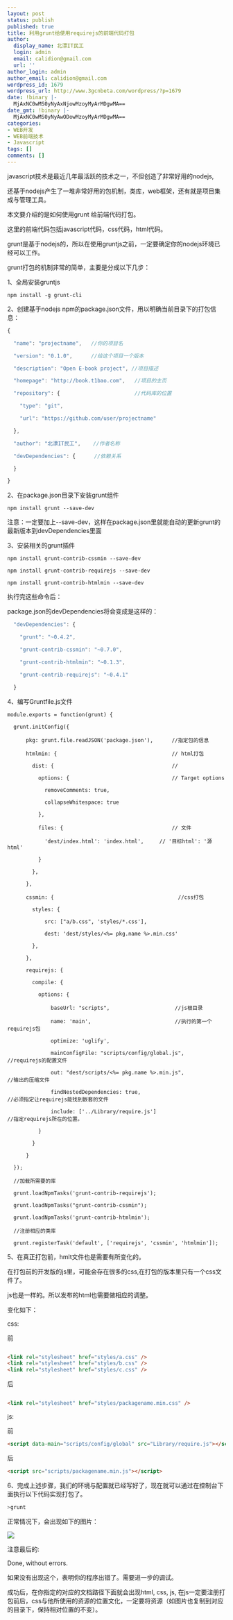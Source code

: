 ```yaml
---
layout: post
status: publish
published: true
title: 利用grunt给使用requirejs的前端代码打包
author:
  display_name: 北漂IT民工
  login: admin
  email: calidion@gmail.com
  url: ''
author_login: admin
author_email: calidion@gmail.com
wordpress_id: 1679
wordpress_url: http://www.3gcnbeta.com/wordpress/?p=1679
date: !binary |-
  MjAxNC0wMS0yNyAxNjowMzoyMyArMDgwMA==
date_gmt: !binary |-
  MjAxNC0wMS0yNyAwODowMzoyMyArMDgwMA==
categories:
- WEB开发
- WEB前端技术
- Javascript
tags: []
comments: []
---
```


javascript技术是最近几年最活跃的技术之一，不但创造了非常好用的nodejs,

还基于nodejs产生了一堆非常好用的包机制，类库，web框架，还有就是项目集成与管理工具。

本文要介绍的是如何使用grunt 给前端代码打包。

这里的前端代码包括javascript代码，css代码，html代码。

grunt是基于nodejs的，所以在使用gruntjs之前，一定要确定你的nodejs环境已经可以工作。

grunt打包的机制非常的简单，主要是分成以下几步：

1、全局安装gruntjs


```shell
npm install -g grunt-cli
```


2、创建基于nodejs npm的package.json文件，用以明确当前目录下的打包信息：


```javascript
{

  "name": "projectname",   //你的项目名

  "version": "0.1.0",      //给这个项目一个版本

  "description": "Open E-book project", //项目描述

  "homepage": "http://book.t1bao.com",   //项目的主页

  "repository": {                        //代码库的位置

    "type": "git",

    "url": "https://github.com/user/projectname"

  },

  "author": "北漂IT民工",    //作者名称

  "devDependencies": {      //依赖关系

  }

}
```

2、在package.json目录下安装grunt组件

```shell
npm install grunt --save-dev
```

注意：一定要加上--save-dev，这样在package.json里就能自动的更新grunt的最新版本到devDependencies里面


3、安装相关的grunt插件


```shell
npm install grunt-contrib-cssmin --save-dev

npm install grunt-contrib-requirejs --save-dev

npm install grunt-contrib-htmlmin --save-dev

```

执行完这些命令后：

package.json的devDependencies将会变成是这样的：


```javascript
  "devDependencies": {

    "grunt": "~0.4.2",

    "grunt-contrib-cssmin": "~0.7.0",

    "grunt-contrib-htmlmin": "~0.1.3",

    "grunt-contrib-requirejs": "~0.4.1"

  }
```

4、编写Gruntfile.js文件



```
module.exports = function(grunt) {

  grunt.initConfig({

      pkg: grunt.file.readJSON('package.json'),      //指定包的信息

      htmlmin: {                                     // html打包

        dist: {                                      //

          options: {                                 // Target options

            removeComments: true,

            collapseWhitespace: true

          },

          files: {                                   // 文件

            'dest/index.html': 'index.html',     // '目标html': '源html'

          }

        },

      },

      cssmin: {                                        //css打包

        styles: {

            src: ["a/b.css", 'styles/*.css'],

            dest: 'dest/styles/<%= pkg.name %>.min.css'

        },

      },

      requirejs: {

        compile: {

          options: {

              baseUrl: "scripts",                     //js根目录

              name: 'main',                           //执行的第一个requirejs包

              optimize: 'uglify',

              mainConfigFile: "scripts/config/global.js",                 //requirejs的配置文件

              out: "dest/scripts/<%= pkg.name %>.min.js",                 //输出的压缩文件

              findNestedDependencies: true,                               //必须指定让requirejs能找到嵌套的文件

              include: ['../Library/require.js']                          //指定requirejs所在的位置。

          }

        }

      }

  });

  //加载所需要的库

  grunt.loadNpmTasks('grunt-contrib-requirejs');

  grunt.loadNpmTasks("grunt-contrib-cssmin");

  grunt.loadNpmTasks('grunt-contrib-htmlmin');

  //注册相应的类库

  grunt.registerTask('default', ['requirejs', 'cssmin', 'htmlmin']);

```

5、在真正打包前，hmlt文件也是需要有所变化的。

在打包前的开发版的js里，可能会存在很多的css,在打包的版本里只有一个css文件了。

js也是一样的。所以发布的html也需要做相应的调整。

变化如下：

css:

前

```html

<link rel="stylesheet" href="styles/a.css" />
<link rel="stylesheet" href="styles/b.css" />
<link rel="stylesheet" href="styles/c.css" />

```

后

```html

<link rel="stylesheet" href="styles/packagename.min.css" />

```

js:

前

```html
<script data-main="scripts/config/global" src="Library/require.js"></script>
```

后

```html
<script src="scripts/packagename.min.js"></script>
```

6、完成上述步骤，我们的环境与配置就已经写好了，现在就可以通过在控制台下面执行以下代码实现打包了。


```bash
>grunt

```

正常情况下，会出现如下的图片：

![](http://res.cloudinary.com/dawjytvkn/image/upload/v1390809495/QQ%E5%9B%BE%E7%89%8720140127155722_zf7wwo.jpg)

注意最后的:

Done, without errors.

如果没有出现这个，表明你的程序出错了。需要进一步的调试。

成功后，在你指定的对应的文档路径下面就会出现html, css, js, 在js一定要注册打包前后，css与他所使用的资源的位置文化，一定要将资源（如图片也复制到对应的目录下，保持相对位置的不变）。